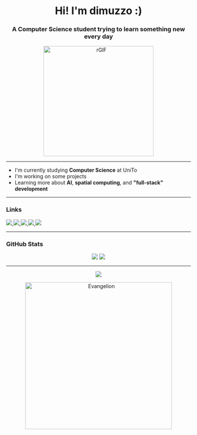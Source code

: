 <h1 align="center">Hi! I'm dimuzzo :)</h1>
<h3 align="center">A Computer Science student trying to learn something new every day</h3>

<div align="center">
  <img src="https://media1.tenor.com/m/MMkyUgApgcAAAAAC/black-hole.gif" alt="rGIF" width="300"/>
</div>

---

- I'm currently studying **Computer Science** at UniTo  
- I'm working on some projects  
- Learning more about **AI**, **spatial computing**, and **"full-stack" development**  

---

### Links

<p align="left">
  <a href="https://www.linkedin.com/in/alessandro-demo-b844a8301" target="_blank">
    <img src="https://img.shields.io/badge/LinkedIn-0077B5?style=flat&logo=linkedin&logoColor=white" />
  </a>
  <a href="https://t.me/dimuzzo" target="_blank">
    <img src="https://img.shields.io/badge/-Telegram-26A5E4?style=flat&logo=telegram&logoColor=white"/>
  </a>
  <a href="https://leetcode.com/dimuzzo/" target="_blank">
    <img src="https://img.shields.io/badge/LeetCode-FFA116?style=flat&logo=leetcode&logoColor=black" />
  </a>
  <a href="https://letterboxd.com/dimuzzo/" target="_blank">
    <img src="https://img.shields.io/badge/-Letterboxd-202830?style=flat&logo=letterboxd&logoColor=white"/>
  </a>
  <a href="mailto:your.email@example.com">
    <img src="https://img.shields.io/badge/Email-D14836?style=flat&logo=gmail&logoColor=white" />
  </a>
</p>

---

### GitHub Stats

<p align="center">
  <img src="https://github-readme-stats.vercel.app/api?username=dimuzzo&show_icons=true&theme=radical" />
  <img src="https://github-readme-stats.vercel.app/api/top-langs/?username=dimuzzo&layout=compact&theme=radical" />
</p>

---

<p align="center">
  <a href="https://youtu.be/-RRWvHTQjPE?si=7zjDyqdbi9vw5_SQ" target="_blank">
    <img src="https://img.shields.io/badge/The_Cruel_Angel's_Thesis-202830?style=flat&logo=youtube&logoColor=red" />
  </a>
</p>

<div align="center">
  <img src="https://miro.medium.com/v2/resize:fit:640/format:webp/1*wcew4dSiK19j8k7KaDEZjw.gif" alt="Evangelion" width="400"/>
</div>
